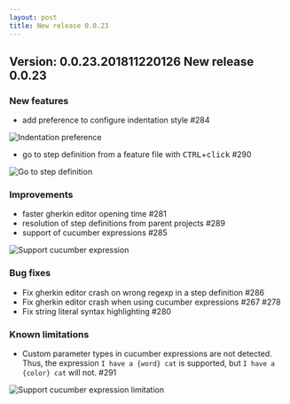 ```yaml
---
layout: post
title: New release 0.0.23
---
```

Version: 0.0.23.201811220126 
New release 0.0.23
---

### New features

 * add preference to configure indentation style #284

![Indentation preference](/cucumber-eclipse/assets/indentation_preference.png)

 * go to step definition from a feature file with <kbd>CTRL</kbd>+<kbd>click</kbd> #290

![Go to step definition](/cucumber-eclipse/assets/goto_ctrl_click.gif)

### Improvements

 * faster gherkin editor opening time #281  
 * resolution of step definitions from parent projects #289 
 * support of cucumber expressions #285

![Support cucumber expression](/cucumber-eclipse/assets/cucumber_expression.png)

### Bug fixes

 * Fix gherkin editor crash on wrong regexp in a step definition #286
 * Fix gherkin editor crash when using cucumber expressions #267 #278
 * Fix string literal syntax highlighting #280

### Known limitations

 * Custom parameter types in cucumber expressions are not detected. Thus, the expression `I have a {word} cat` is supported, but `I have a {color} cat` will not. #291 

![Support cucumber expression limitation](/cucumber-eclipse/assets/cucumber_expression_limitation.png)
